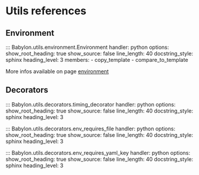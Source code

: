 # Utils references

## Environment

::: Babylon.utils.environment.Environment
    handler: python
    options:
       show_root_heading: true
       show_source: false
       line_length: 40
       docstring_style: sphinx
       heading_level: 3
       members:
          - copy_template
          - compare_to_template

More infos available on page [environment](environment.md)

## Decorators


::: Babylon.utils.decorators.timing_decorator
    handler: python
    options:
       show_root_heading: true
       show_source: false
       line_length: 40
       docstring_style: sphinx
       heading_level: 3

::: Babylon.utils.decorators.env_requires_file
    handler: python
    options:
       show_root_heading: true
       show_source: false
       line_length: 40
       docstring_style: sphinx
       heading_level: 3

::: Babylon.utils.decorators.env_requires_yaml_key
    handler: python
    options:
       show_root_heading: true
       show_source: false
       line_length: 40
       docstring_style: sphinx
       heading_level: 3